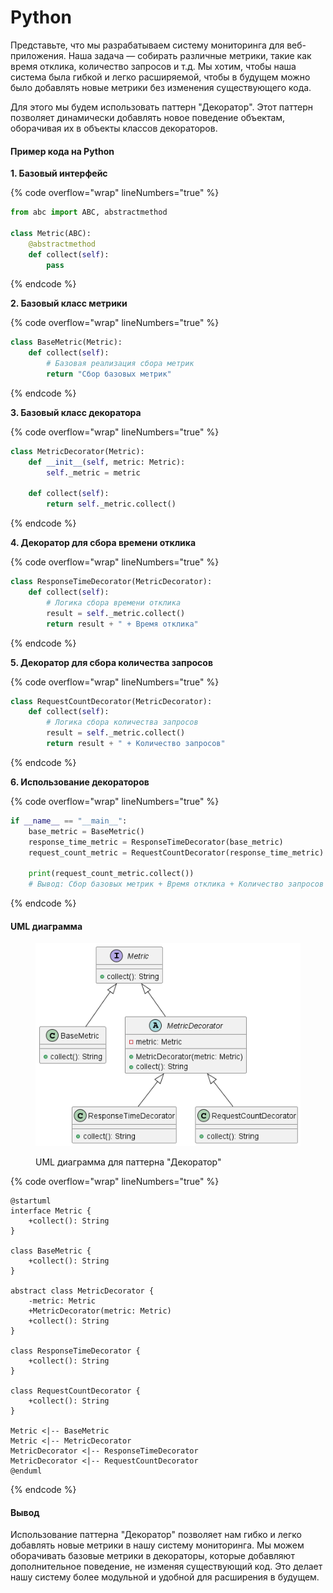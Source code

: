 # Python

Представьте, что мы разрабатываем систему мониторинга для веб-приложения. Наша задача — собирать различные метрики, такие как время отклика, количество запросов и т.д. Мы хотим, чтобы наша система была гибкой и легко расширяемой, чтобы в будущем можно было добавлять новые метрики без изменения существующего кода.

Для этого мы будем использовать паттерн "Декоратор". Этот паттерн позволяет динамически добавлять новое поведение объектам, оборачивая их в объекты классов декораторов.

#### Пример кода на Python

**1. Базовый интерфейс**

{% code overflow="wrap" lineNumbers="true" %}
```python
from abc import ABC, abstractmethod

class Metric(ABC):
    @abstractmethod
    def collect(self):
        pass
```
{% endcode %}

**2. Базовый класс метрики**

{% code overflow="wrap" lineNumbers="true" %}
```python
class BaseMetric(Metric):
    def collect(self):
        # Базовая реализация сбора метрик
        return "Сбор базовых метрик"
```
{% endcode %}

**3. Базовый класс декоратора**

{% code overflow="wrap" lineNumbers="true" %}
```python
class MetricDecorator(Metric):
    def __init__(self, metric: Metric):
        self._metric = metric

    def collect(self):
        return self._metric.collect()
```
{% endcode %}

**4. Декоратор для сбора времени отклика**

{% code overflow="wrap" lineNumbers="true" %}
```python
class ResponseTimeDecorator(MetricDecorator):
    def collect(self):
        # Логика сбора времени отклика
        result = self._metric.collect()
        return result + " + Время отклика"
```
{% endcode %}

**5. Декоратор для сбора количества запросов**

{% code overflow="wrap" lineNumbers="true" %}
```python
class RequestCountDecorator(MetricDecorator):
    def collect(self):
        # Логика сбора количества запросов
        result = self._metric.collect()
        return result + " + Количество запросов"
```
{% endcode %}

**6. Использование декораторов**

{% code overflow="wrap" lineNumbers="true" %}
```python
if __name__ == "__main__":
    base_metric = BaseMetric()
    response_time_metric = ResponseTimeDecorator(base_metric)
    request_count_metric = RequestCountDecorator(response_time_metric)

    print(request_count_metric.collect())
    # Вывод: Сбор базовых метрик + Время отклика + Количество запросов
```
{% endcode %}

#### UML диаграмма

<figure><img src="../../../../../.gitbook/assets/image.png" alt=""><figcaption><p>UML диаграмма для паттерна "Декоратор"</p></figcaption></figure>

{% code overflow="wrap" lineNumbers="true" %}
```plantuml
@startuml
interface Metric {
    +collect(): String
}

class BaseMetric {
    +collect(): String
}

abstract class MetricDecorator {
    -metric: Metric
    +MetricDecorator(metric: Metric)
    +collect(): String
}

class ResponseTimeDecorator {
    +collect(): String
}

class RequestCountDecorator {
    +collect(): String
}

Metric <|-- BaseMetric
Metric <|-- MetricDecorator
MetricDecorator <|-- ResponseTimeDecorator
MetricDecorator <|-- RequestCountDecorator
@enduml
```
{% endcode %}

#### Вывод

Использование паттерна "Декоратор" позволяет нам гибко и легко добавлять новые метрики в нашу систему мониторинга. Мы можем оборачивать базовые метрики в декораторы, которые добавляют дополнительное поведение, не изменяя существующий код. Это делает нашу систему более модульной и удобной для расширения в будущем.
